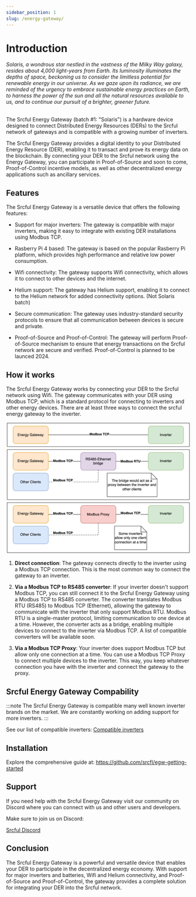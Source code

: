 ```yaml
---
sidebar_position: 1
slug: /energy-gateway/
---
```


# Introduction

<div class="alert alert--primary" role="alert">
<i>Solaris, a wondrous star nestled in the vastness of the Milky Way galaxy, resides about 4,000 light-years from Earth. Its luminosity illuminates the depths of space, beckoning us to consider the limitless potential for renewable energy in our universe. As we gaze upon its radiance, we are reminded of the urgency to embrace sustainable energy practices on Earth, to harness the power of the sun and all the natural resources available to us, and to continue our pursuit of a brighter, greener future.</i>
</div><br />

The Srcful Energy Gateway (batch #1: "Solaris") is a hardware device designed to connect Distributed Energy Resources (DERs) to the Srcful network of gateways and is compatible with a growing number of inverters.

The Srcful Energy Gateway provides a digital identity to your Distributed Energy Resource (DER), enabling it to transact and prove its energy data on the blockchain. By connecting your DER to the Srcful network using the Energy Gateway, you can participate in Proof-of-Source and soon to come, Proof-of-Control incentive models, as well as other decentralized energy applications such as ancillary services.

<!-- If you're interested in joining this exclusive group of early adopters, simply visit the link below and fill out the form to register your interest.

<a class="button button--primary" href="https://forms.gle/nAdpEi4oCuNeBHto9">Sign up on our Notice of Interest</a> -->

## Features

The Srcful Energy Gateway is a versatile device that offers the following features:

- Support for major inverters: The gateway is compatible with major inverters, making it easy to integrate with existing DER installations using Modbus TCP.

- Rasberry Pi 4 based: The gateway is based on the popular Rasberry Pi platform, which provides high performance and relative low power consumption.

- Wifi connectivity: The gateway supports Wifi connectivity, which allows it to connect to other devices and the internet.

- Helium support: The gateway has Helium support, enabling it to connect to the Helium network for added connectivity options. (Not Solaris batch)

- Secure communication: The gateway uses industry-standard security protocols to ensure that all communication between devices is secure and private.

- Proof-of-Source and Proof-of-Control: The gateway will perform Proof-of-Source mechanism to ensure that energy transactions on the Srcful network are secure and verified. Proof-of-Control is planned to be launced 2024.

## How it works

The Srcful Energy Gateway works by connecting your DER to the Srcful network using Wifi. The gateway communicates with your DER using Modbus TCP, which is a standard protocol for connecting to inverters and other energy devices. There are at least three ways to connect the srcful energy gateway to the inverter.

![alt text](egw_setup.drawio.svg)

1. **Direct connection**: The gateway connects directly to the inverter using a Modbus TCP connection. This is the most common way to connect the gateway to an inverter.

2. **Via a Modbus TCP to RS485 converter**: If your inverter doesn't support Modbus TCP, you can still connect it to the Srcful Energy Gateway using a Modbus TCP to RS485 converter. The converter translates Modbus RTU (RS485) to Modbus TCP (Ethernet), allowing the gateway to communicate with the inverter that only support Modbus RTU. Modbus RTU is a single-master protocol, limiting communication to one device at a time. However, the converter acts as a bridge, enabling multiple devices to connect to the inverter via Modbus TCP. A list of compatible converters will be available soon.

3. **Via a Modbus TCP Proxy**: Your inverter does support Modbus TCP but allow only one connection at a time. You can use a Modbus TCP Proxy to connect multiple devices to the inverter. This way, you keep whatever connection you have with the inverter and connect the gateway to the proxy.

## Srcful Energy Gateway Compability

:::note
The Srcful Energy Gateway is compatible many well known inverter brands on the market. We are constantly working on adding support for more inverters.
:::

See our list of compatible inverters: [Compatible inverters](./compatible-inverter/overview.md)

<!-- ## Srcful Energy Gateway Compatibility Chart

T.B.A

**Note:** The Srcful Energy Gateway is compatible with approximately 80% of the inverters on the market.

## Installation

Installing the Srcful Energy Gateway is easy. Here's what you need to do: -->

## Installation

Explore the comprehensive guide at: https://github.com/srcfl/egw-getting-started

## Support

If you need help with the Srcful Energy Gateway visit our community on Discord where you can connect with us and other users and developers.

Make sure to join us on Discord:

<a class="button button--primary" href="https://discord.gg/srcful">Srcful Discord</a>

## Conclusion

The Srcful Energy Gateway is a powerful and versatile device that enables your DER to participate in the decentralized energy economy. With support for major inverters and batteries, Wifi and Helium connectivity, and Proof-of-Source and Proof-of-Control, the gateway provides a complete solution for integrating your DER into the Srcful network.
